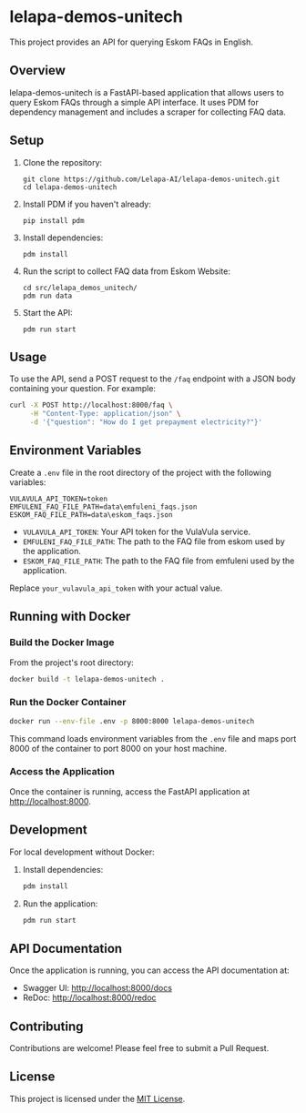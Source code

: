 # lelapa-demos-unitech

This project provides an API for querying Eskom FAQs in English.

## Overview

lelapa-demos-unitech is a FastAPI-based application that allows users to query Eskom FAQs through a simple API interface. It uses PDM for dependency management and includes a scraper for collecting FAQ data.

## Setup

1. Clone the repository:
   ```
   git clone https://github.com/Lelapa-AI/lelapa-demos-unitech.git
   cd lelapa-demos-unitech
   ```

2. Install PDM if you haven't already:
   ```
   pip install pdm
   ```

3. Install dependencies:
   ```
   pdm install
   ```

4. Run the script to collect FAQ data from Eskom Website:
   ```
   cd src/lelapa_demos_unitech/
   pdm run data
   ```

5. Start the API:
   ```
   pdm run start
   ```

## Usage

To use the API, send a POST request to the `/faq` endpoint with a JSON body containing your question. For example:

```bash
curl -X POST http://localhost:8000/faq \
     -H "Content-Type: application/json" \
     -d '{"question": "How do I get prepayment electricity?"}'
```

## Environment Variables

Create a `.env` file in the root directory of the project with the following variables:

```
VULAVULA_API_TOKEN=token
EMFULENI_FAQ_FILE_PATH=data\emfuleni_faqs.json
ESKOM_FAQ_FILE_PATH=data\eskom_faqs.json
```

- `VULAVULA_API_TOKEN`: Your API token for the VulaVula service.
- `EMFULENI_FAQ_FILE_PATH`: The path to the FAQ file from eskom used by the application.
- `ESKOM_FAQ_FILE_PATH`: The path to the FAQ file from emfuleni used by the application.

Replace `your_vulavula_api_token` with your actual value.

## Running with Docker

### Build the Docker Image

From the project's root directory:

```bash
docker build -t lelapa-demos-unitech .
```

### Run the Docker Container

```bash
docker run --env-file .env -p 8000:8000 lelapa-demos-unitech
```

This command loads environment variables from the `.env` file and maps port 8000 of the container to port 8000 on your host machine.

### Access the Application

Once the container is running, access the FastAPI application at [http://localhost:8000](http://localhost:8000).

## Development

For local development without Docker:

1. Install dependencies:
   ```bash
   pdm install
   ```

2. Run the application:
   ```bash
   pdm run start
   ```

## API Documentation

Once the application is running, you can access the API documentation at:

- Swagger UI: [http://localhost:8000/docs](http://localhost:8000/docs)
- ReDoc: [http://localhost:8000/redoc](http://localhost:8000/redoc)

## Contributing

Contributions are welcome! Please feel free to submit a Pull Request.

## License

This project is licensed under the [MIT License](LICENSE).


